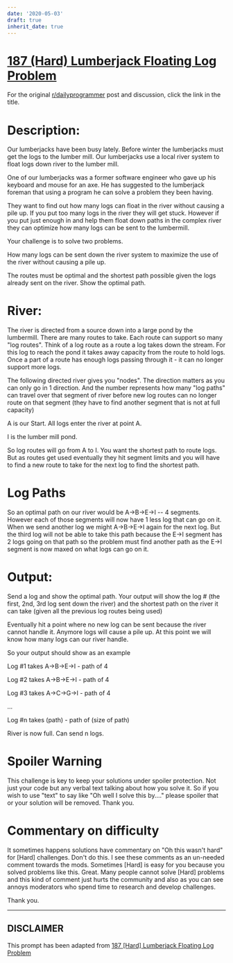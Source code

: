```yaml
---
date: '2020-05-03'
draft: true
inherit_date: true
---
```


# [187 (Hard) Lumberjack Floating Log Problem](https://www.reddit.com/r/dailyprogrammer/comments/2lljyq/11052014_challenge_187_hard_lumberjack_floating/)

For the original [r/dailyprogrammer](https://www.reddit.com/r/dailyprogrammer/) post and discussion, click the link in the title.

# Description:
Our lumberjacks have been busy lately. Before winter the lumberjacks must get the logs to the lumber mill. Our lumberjacks use a local river system to float logs down river to the lumber mill. 

One of our lumberjacks was a former software engineer who gave up his keyboard and mouse for an axe. He has suggested to the lumberjack foreman that using a program he can solve a problem they been having.

They want to find out how many logs can float in the river without causing a pile up. If you put too many logs in the river they will get stuck. However if you put just enough in and help them float down paths in the complex river they can optimize how many logs can be sent to the lumbermill.

Your challenge is to solve two problems.

How many logs can be sent down the river system to maximize the use of the river without causing a pile up.

The routes must be optimal and the shortest path possible given the logs already sent on the river. Show the optimal path.

# River:
The river is directed from a source down into a large pond by the lumbermill. There are many routes to take. Each route can support so many "log routes". Think of a log route as a route a log takes down the stream. For this log to reach the pond it takes away capacity from the route to hold logs. Once a part of a route has enough logs passing through it - it can no longer support more logs.

The following directed river gives you "nodes". The direction matters as you can only go in 1 direction. And the number represents how many "log paths" can travel over that segment of river before new log  routes can no longer route on that segment (they have to find another segment that is not at full capacity)

A is our Start. All logs enter the river at point A.

I is the lumber mill pond.

So log routes will go from A to I. You want the shortest path to route logs. But as routes get used eventually they hit segment limits and you will have to find a new route to take for the next log to find the shortest path.

# Log Paths
So an optimal path on our river would be A->B->E->I -- 4 segments. However each of those segments will now have 1 less log that can go on it. When we send another log we might A->B->E->I again for the next log. But the third log will not be able to take this path because the E->I segment has 2 logs going on that path so the problem must find another path as the E->I segment is now maxed on what logs can go on it.

# Output:
Send a log and show the optimal path. Your output will show the log #  (the first, 2nd, 3rd log sent down the river) and the shortest path on the river it can take (given all the previous log routes being used)

Eventually hit a point where no new log can be sent because the river cannot handle it. Anymore logs will cause a pile up. At this point we will know how many logs can our river handle.

So your output should show as an example

Log #1 takes A->B->E->I - path of 4

Log #2 takes A->B->E->I - path of 4

Log #3 takes A->C->G->I - path of 4

...

Log #n takes (path) - path of (size of path)

River is now full. Can send n logs.

# Spoiler Warning
This challenge is key to keep your solutions under spoiler protection. Not just your code but any verbal text talking about how you solve it. So if you wish to use "text" to say like "Oh well I solve this by...." please spoiler that or your solution will be removed. Thank you.

# Commentary on difficulty
It sometimes happens solutions have commentary on "Oh this wasn't hard" for [Hard] challenges. Don't do this. I see these comments as an un-needed comment towards the mods. Sometimes [Hard] is easy for you because you solved problems like this. Great. Many people cannot solve [Hard] problems and this kind of comment just hurts the community and also as you can see annoys moderators who spend time to research and develop challenges.

Thank you.


----
## **DISCLAIMER**
This prompt has been adapted from [187 [Hard] Lumberjack Floating Log Problem](https://www.reddit.com/r/dailyprogrammer/comments/2lljyq/11052014_challenge_187_hard_lumberjack_floating/
)
